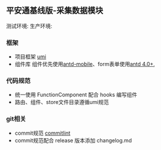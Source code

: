 ## 平安通基线版-采集数据模块
测试环境:
生产环境:

### 框架
* 项目框架 [umi](https://umijs.org/zh-CN/docs)
* 组件库 组件优先使用[antd-mobile](https://mobile.ant.design/docs/react/introduce-cn)、form表单使用[antd 4.0+](https://ant.design/components/button-cn/), 

### 代码规范
* 统一使用 FunctionComponent 配合 hooks 编写组件
* 路由、组件、store文件目录遵循umi规范

### git相关
* commit规范 [commitlint](https://github.com/arvinxx/commitlint-config-gitmoji/blob/master/README_zh-cn.md)
* commit规范配合 release 版本添加 changelog.md

